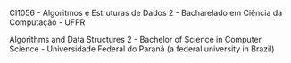 CI1056 - Algoritmos e Estruturas de Dados 2 - Bacharelado em Ciência da Computação - UFPR

Algorithms and Data Structures 2 - Bachelor of Science in Computer Science - Universidade Federal do Paraná (a federal university in Brazil)